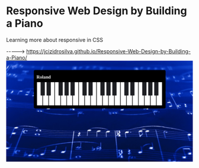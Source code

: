 # Responsive Web Design by Building a Piano
 Learning more about responsive in CSS

-----> https://jcizidrosilva.github.io/Responsive-Web-Design-by-Building-a-Piano/
<img src="images/1.png">
